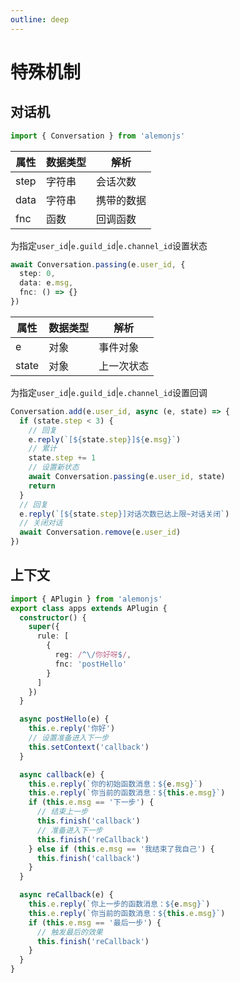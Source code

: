```yaml
---
outline: deep
---
```


# 特殊机制

## 对话机

```typescript
import { Conversation } from 'alemonjs'
```

| 属性 | 数据类型 | 解析       |
| ---- | -------- | ---------- |
| step | 字符串   | 会话次数   |
| data | 字符串   | 携带的数据 |
| fnc  | 函数     | 回调函数   |

为指定`user_id`|`e.guild_id`|`e.channel_id`设置状态

```typescript
await Conversation.passing(e.user_id, {
  step: 0,
  data: e.msg,
  fnc: () => {}
})
```

| 属性  | 数据类型 | 解析       |
| ----- | -------- | ---------- |
| e     | 对象     | 事件对象   |
| state | 对象     | 上一次状态 |

为指定`user_id`|`e.guild_id`|`e.channel_id`设置回调

```typescript
Conversation.add(e.user_id, async (e, state) => {
  if (state.step < 3) {
    // 回复
    e.reply(`[${state.step}]${e.msg}`)
    // 累计
    state.step += 1
    // 设置新状态
    await Conversation.passing(e.user_id, state)
    return
  }
  // 回复
  e.reply(`[${state.step}]对话次数已达上限~对话关闭`)
  // 关闭对话
  await Conversation.remove(e.user_id)
})
```

## 上下文

```typescript
import { APlugin } from 'alemonjs'
export class apps extends APlugin {
  constructor() {
    super({
      rule: [
        {
          reg: /^\/你好呀$/,
          fnc: 'postHello'
        }
      ]
    })
  }

  async postHello(e) {
    this.e.reply('你好')
    // 设置准备进入下一步
    this.setContext('callback')
  }

  async callback(e) {
    this.e.reply(`你的初始函数消息：${e.msg}`)
    this.e.reply(`你当前的函数消息：${this.e.msg}`)
    if (this.e.msg == '下一步') {
      // 结束上一步
      this.finish('callback')
      // 准备进入下一步
      this.finish('reCallback')
    } else if (this.e.msg == '我结束了我自己') {
      this.finish('callback')
    }
  }

  async reCallback(e) {
    this.e.reply(`你上一步的函数消息：${e.msg}`)
    this.e.reply(`你当前的函数消息：${this.e.msg}`)
    if (this.e.msg == '最后一步') {
      // 触发最后的效果
      this.finish('reCallback')
    }
  }
}
```
